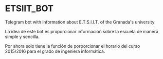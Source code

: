 # ETSIIT_BOT
Telegram bot with information about E.T.S.I.I.T. of the Granada's university

La idea de este bot es proporcionar información sobre la escuela de manera simple y sencilla.

Por ahora solo tiene la función de porporcionar el horario del curso 2015/2016 para el grado de ingeniera informática.
